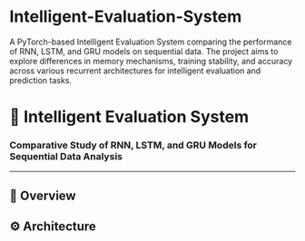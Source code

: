 # Intelligent-Evaluation-System
A PyTorch-based Intelligent Evaluation System comparing the performance of RNN, LSTM, and GRU models on sequential data. The project aims to explore differences in memory mechanisms, training stability, and accuracy across various recurrent architectures for intelligent evaluation and prediction tasks.
# 🧠 Intelligent Evaluation System  
### Comparative Study of RNN, LSTM, and GRU Models for Sequential Data Analysis

---

## 📘 Overview


## ⚙️ Architecture
